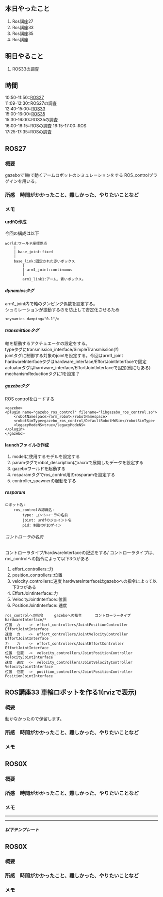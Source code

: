 ## 本日やったこと
1. Ros講座27
2. Ros講座33
3. Ros講座35
4. Ros講座

## 明日やること
1. ROS33の調査

## 時間
10:50-11:50::[ROS27](https://qiita.com/srs/items/8868a8bef3752c3464a2#_reference-29767cdf7f7efaa61d47)\
11:09-12:30::ROS27の調査\
12:40-15:00::[ROS33](https://qiita.com/srs/items/c1065543228e95be1a0f)\
15:00-16:00::[ROS35](https://qiita.com/srs/items/8fd145aeab1ef07ca239)\
15:30-16:00::ROS35の調査\
16:00-16:15::ROSの調査
16:15-17:00::ROS\
17:25-17:35::ROSの調査

## ROS27　
### 概要
<!-- 何をするもの、方法と結果を３行程度 -->
gazeboで1軸で動くアームロボットのシミュレーションをする
ROS_controlプラグインを用いる。
### 所感　時間がかかったこと、難しかった、やりたいことなど
<!-- 
[解決/未解決/所感/疑問/参考など]
[参考][記事名](URL)
 -->
### メモ
#### urdfの作成
今回の構成は以下
```
world:ワールド座標原点
    |
    |-base_joint:fixed
    |
    base_link:固定された赤いボックス
        |
        |-arm1_joint:continuous
        |
        arm1_link1:アーム、青いボックス。

```
##### dynamicsタグ
arm1_joint内で軸のダンピング係数を設定する。\
シュミレーションが振動するのを防止して安定化させるため
```
<dynamics damping="0.1"/>
```
##### transmittionタグ
軸を駆動するアクチュエータの設定をする。\
typeタグにtransmission_interface/SimpleTransmission(?)\
jointタグに制御する対象のjointを設定する。今回はarm1_joint\
hardwareInterfaceタグはhardware_interface/EffortJointInterfaceで固定\
actuatorタグはhardware_interface/EffortJointInterfaceで固定(他にもある)\
mechanismReductionタグに1を設定？

##### gazeboタグ
ROS controlをロードする
```
<gazebo>
<plugin name="gazebo_ros_control" filename="libgazebo_ros_control.so">
    <robotNamespace>/arm_robot</robotNamespace>
    <robotSimType>gazebo_ros_control/DefaultRobotHWSim</robotSimType>
    <legacyModeNS>true</legacyModeNS>
</plugin>
</gazebo>
```

#### launchファイルの作成
1. modelに使用するモデルを設定する
2. paramタグでrobot_descriptionにxacroで展開したデータを設定する
3. gazeboワールドを起動する
4. rosparamタグでros_control用のrosparamを設定する
5. controller_spawnerの起動をする

##### rosparam
```
ロボット名:
    ros_controlの認識名:
        type: コントローラの名前
        joint: urdfのジョイント名
        pid: 制御のPIDゲイン
```
###### コントローラの名前
コントローラタイプ/hardwareInterfaceの記述をする/
コントローラタイプは、ros_controlへの指令によって以下3つがある
1. effort_controllers::力
2. position_controllers::位置
3. velocity_controllers::速度
hardwareInterfaceはgazeboへの指令によって以下3つがある
1. EffortJointInterface::力
2. VelocityJointInterface::位置
3. PositionJointInterface::速度
```
ros_controlへの指令 	gazeboへの指令 		コントローラータイプ 	hardwareInterface/*
位置 	力　 	-> 	effort_controllers/JointPositionController 	EffortJointInterface
速度 	力　 	-> 	effort_controllers/JointVelocityController 	EffortJointInterface
力　 	力　 	-> 	effort_controllers/JointEffortController 	EffortJointInterface
位置 	位置 	-> 	velocity_controllers/JointPositionController 	VelocityJointInterface
速度 	速度 	-> 	velocity_controllers/JointVelocityController 	VelocityJointInterface
位置 	位置 	-> 	position_controllers/JointPositionController 	PositionJointInterface
``` 

## ROS講座33 車輪ロボットを作る1(rvizで表示)
### 概要
<!-- 何をするもの、方法と結果を３行程度 -->
動かなかったので保留します。
### 所感　時間がかかったこと、難しかった、やりたいことなど
<!-- 
[解決/未解決/所感/疑問/参考など]
[参考][記事名](URL)
 -->
### メモ



## ROS0X　
### 概要
<!-- 何をするもの、方法と結果を３行程度 -->

### 所感　時間がかかったこと、難しかった、やりたいことなど
<!-- 
[解決/未解決/所感/疑問/参考など]
[参考][記事名](URL)
 -->
### メモ
---
---
##### 以下テンプレート
## ROS0X　
### 概要
<!-- 何をするもの、方法と結果を３行程度 -->

### 所感　時間がかかったこと、難しかった、やりたいことなど
<!-- 
[解決/未解決/所感/疑問/参考など]
[参考][記事名](URL)
 -->
### メモ
<!--
```
プログラムを書く
```
-->